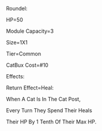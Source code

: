 Roundel:

HP=50

Module Capacity=3

Size=1X1

Tier=Common

CatBux Cost=#10

Effects:

Return Effect=Heal:

When A Cat Is In The Cat Post,

Every Turn They Spend Their Heals

Their HP By 1 Tenth Of Their Max HP.

